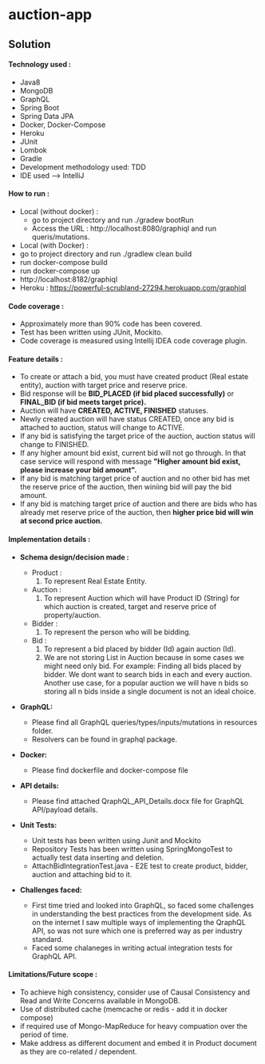 # auction-app

## Solution 

#### Technology used :
* Java8
* MongoDB
* GraphQL
* Spring Boot
* Spring Data JPA
* Docker, Docker-Compose
* Heroku
* JUnit
* Lombok
* Gradle
* Development methodology used: TDD
* IDE used --> IntelliJ

#### How to run :
* Local (without docker) :
  * go to project directory and run ./gradew bootRun
  * Access the URL : http://localhost:8080/graphiql and run queris/mutations.
* Local (with Docker) :
 * go to project directory and run ./gradlew clean build
 * run docker-compose build
 * run docker-compose up
 * http://localhost:8182/graphiql 
* Heroku : https://powerful-scrubland-27294.herokuapp.com/graphiql

#### Code coverage :
* Approximately more than 90% code has been covered.
* Test has been written using JUnit, Mockito.
* Code coverage is measured using Intellij IDEA code coverage plugin.

#### Feature details :
* To create or attach a bid, you must have created product (Real estate entity), auction with target price and reserve price.
* Bid response will be **BID_PLACED (if bid placed successfully)** or **FINAL_BID (if bid meets target price).**
* Auction will have **CREATED, ACTIVE, FINISHED** statuses.
* Newly created auction will have status CREATED, once any bid is attached to auction, status will change to ACTIVE.
* If any bid is satisfying the target price of the auction, auction status will change to FINISHED.
* If any higher amount bid exist, current bid will not go through. In that case service will respond with message **"Higher amount bid exist, please increase your bid amount".**
* If any bid is matching target price of auction and no other bid has met the reserve price of the auction, then winiing bid will pay the bid amount.
* If any bid is matching target price of auction and there are bids who has already met reserve price of the auction, then **higher price bid will win at second price auction.**

#### Implementation details :

* **Schema design/decision made :**
  * Product : 
    1. To represent Real Estate Entity.
  * Auction :
    1. To represent Auction which will have Product ID (String) for which auction is created, target and reserve price of property/auction.
  * Bidder :
    1.  To represent the person who will be bidding.
  * Bid :
    1.  To represent a bid placed by bidder (Id) again auction (Id).
    2.  We are not storing List<Bids> in Auction because in some cases we might need only bid. For example: Finding all bids placed by bidder. We dont want to search bids in each and every auction. Another use case, for a popular auction we will have n bids so storing all n bids inside a single document is not an ideal choice.
  
* **GraphQL:** 
  * Please find all GraphQL queries/types/inputs/mutations in resources folder.
  * Resolvers can be found in graphql package.

* **Docker:** 
  * Please find dockerfile and docker-compose file 

* **API details:**
  * Please find attached QraphQL_API_Details.docx file for GraphQL API/payload details.

* **Unit Tests:**
  * Unit tests has been written using Junit and Mockito
  * Repository Tests has been written using SpringMongoTest to actually test data inserting and deletion.
  * AttachBidIntegrationTest.java - E2E test to create product, bidder, auction and attaching bid to it.

* **Challenges faced:**
  * First time tried and looked into GraphQL, so faced some challenges in understanding the best practices from the development side. As on the internet I saw multiple ways of implementing the QraphQL API, so was not sure which one is preferred way as per industry standard.
  * Faced some chalaneges in writing actual integration tests for GraphQL API.

#### Limitations/Future scope :
* To achieve high consistency, consider use of Causal Consistency and Read and Write Concerns available in MongoDB.
* Use of distributed cache (memcache or redis - add it in docker compose)
* if required use of Mongo-MapReduce for heavy compuation over the period of time.
* Make address as different document and embed it in Product document as they are co-related / dependent.


